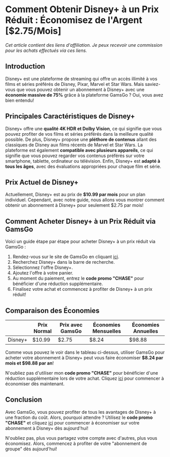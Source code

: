 # Comment Obtenir Disney+ à un Prix Réduit : Économisez de l'Argent [$2.75/Mois]

*Cet article contient des liens d'affiliation. Je peux recevoir une commission pour les achats effectués via ces liens.*

## Introduction

Disney+ est une plateforme de streaming qui offre un accès illimité à vos films et séries préférés de Disney, Pixar, Marvel et Star Wars. Mais saviez-vous que vous pouvez obtenir un abonnement à Disney+ avec une **économie massive de 75%** grâce à la plateforme GamsGo ? Oui, vous avez bien entendu! 

## Principales Caractéristiques de Disney+

Disney+ offre une **qualité 4K HDR et Dolby Vision**, ce qui signifie que vous pouvez profiter de vos films et séries préférés dans la meilleure qualité possible. De plus, Disney+ propose une **pléthore de contenus** allant des classiques de Disney aux films récents de Marvel et Star Wars. La plateforme est également **compatible avec plusieurs appareils**, ce qui signifie que vous pouvez regarder vos contenus préférés sur votre smartphone, tablette, ordinateur ou télévision. Enfin, Disney+ est **adapté à tous les âges**, avec des évaluations appropriées pour chaque film et série.

## Prix Actuel de Disney+

Actuellement, Disney+ est au prix de **$10.99 par mois** pour un plan individuel. Cependant, avec notre guide, nous allons vous montrer comment obtenir un abonnement à Disney+ pour seulement $2.75 par mois!

## Comment Acheter Disney+ à un Prix Réduit via GamsGo

Voici un guide étape par étape pour acheter Disney+ à un prix réduit via GamsGo :

1. Rendez-vous sur le site de GamsGo en cliquant [ici](https://www.gamsgo.com/partner/ykeX7B).
2. Recherchez Disney+ dans la barre de recherche.
3. Sélectionnez l'offre Disney+.
4. Ajoutez l'offre à votre panier.
5. Au moment du paiement, entrez le **code promo "CHASE"** pour bénéficier d'une réduction supplémentaire.
6. Finalisez votre achat et commencez à profiter de Disney+ à un prix réduit!

## Comparaison des Économies

| | Prix Normal | Prix avec GamsGo | Économies Mensuelles | Économies Annuelles |
|---|---|---|---|---|
| Disney+ | $10.99 | $2.75 | $8.24 | $98.88 |

Comme vous pouvez le voir dans le tableau ci-dessus, utiliser GamsGo pour acheter votre abonnement à Disney+ peut vous faire économiser **$8.24 par mois et $98.88 par an**! 

N'oubliez pas d'utiliser mon **code promo "CHASE"** pour bénéficier d'une réduction supplémentaire lors de votre achat. Cliquez [ici](https://www.gamsgo.com/partner/ykeX7B) pour commencer à économiser dès maintenant.

## Conclusion

Avec GamsGo, vous pouvez profiter de tous les avantages de Disney+ à une fraction du coût. Alors, pourquoi attendre ? Utilisez le **code promo "CHASE"** et cliquez [ici](https://www.gamsgo.com/partner/ykeX7B) pour commencer à économiser sur votre abonnement à Disney+ dès aujourd'hui! 

N'oubliez pas, plus vous partagez votre compte avec d'autres, plus vous économisez. Alors, commencez à profiter de votre "abonnement de groupe" dès aujourd'hui!
